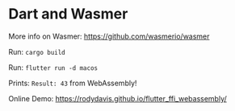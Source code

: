 # Dart and Wasmer

More info on Wasmer: https://github.com/wasmerio/wasmer

Run: `cargo build`

Run: `flutter run -d macos`

Prints: `Result: 43` from WebAssembly!

Online Demo: https://rodydavis.github.io/flutter_ffi_webassembly/
